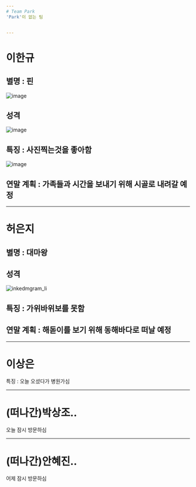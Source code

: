 ```yaml
---
# Team Park
'Park'이 없는 팀


---
```

# 이한규
## 별명 : 핀
![image](https://user-images.githubusercontent.com/29854777/50472488-5d1b7580-09fc-11e9-9610-99b70a11b6e5.png)
## 성격
![image](https://user-images.githubusercontent.com/29854777/50472400-fac27500-09fb-11e9-9291-04f79f149e70.png)
## 특징 : 사진찍는것을 좋아함
![image](https://user-images.githubusercontent.com/29854777/50472383-eaaa9580-09fb-11e9-8d91-5fe90e6e3bd6.png)
## 연말 계획 : 가족들과 시간을 보내기 위해 시골로 내려갈 예정


---
# 허은지
## 별명 : 대마왕
## 성격
![inkedmgram_li](https://user-images.githubusercontent.com/29293856/50472873-fac37480-09fd-11e9-8e40-bf95994b127f.jpg)
## 특징 : 가위바위보를 못함
## 연말 계획 : 해돋이를 보기 위해 동해바다로 떠날 예정


---
# 이상은

특징 : 오늘 오셨다가 병원가심


---
# (떠나간)박상조..

오늘 잠시 방문하심


---
# (떠나간)안혜진..

어제 잠시 방문하심


